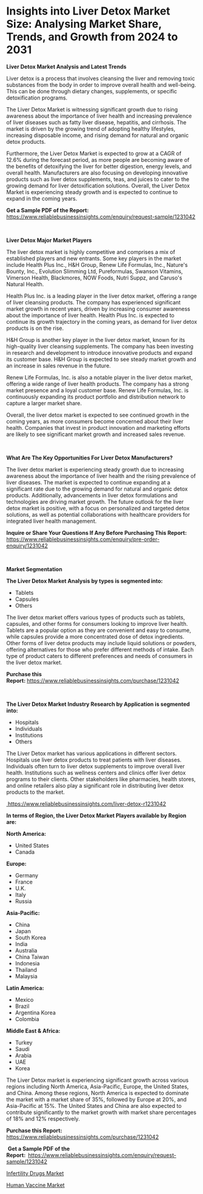 <p><h1>Insights into Liver Detox Market Size: Analysing Market Share, Trends, and Growth from 2024 to 2031</h1></p><p><strong>Liver Detox Market Analysis and Latest Trends</strong></p>
<p><p>Liver detox is a process that involves cleansing the liver and removing toxic substances from the body in order to improve overall health and well-being. This can be done through dietary changes, supplements, or specific detoxification programs.</p><p>The Liver Detox Market is witnessing significant growth due to rising awareness about the importance of liver health and increasing prevalence of liver diseases such as fatty liver disease, hepatitis, and cirrhosis. The market is driven by the growing trend of adopting healthy lifestyles, increasing disposable income, and rising demand for natural and organic detox products.</p><p>Furthermore, the Liver Detox Market is expected to grow at a CAGR of 12.6% during the forecast period, as more people are becoming aware of the benefits of detoxifying the liver for better digestion, energy levels, and overall health. Manufacturers are also focusing on developing innovative products such as liver detox supplements, teas, and juices to cater to the growing demand for liver detoxification solutions. Overall, the Liver Detox Market is experiencing steady growth and is expected to continue to expand in the coming years.</p></p>
<p><strong>Get a Sample PDF of the Report:&nbsp;</strong> <a href="https://www.reliablebusinessinsights.com/enquiry/request-sample/1231042">https://www.reliablebusinessinsights.com/enquiry/request-sample/1231042</a></p>
<p>&nbsp;</p>
<p><strong>Liver Detox Major Market Players</strong></p>
<p><p>The liver detox market is highly competitive and comprises a mix of established players and new entrants. Some key players in the market include Health Plus Inc., H&H Group, Renew Life Formulas, Inc., Nature's Bounty, Inc., Evolution Slimming Ltd, Pureformulas, Swanson Vitamins, Vimerson Health, Blackmores, NOW Foods, Nutri Suppz, and Caruso's Natural Health.</p><p>Health Plus Inc. is a leading player in the liver detox market, offering a range of liver cleansing products. The company has experienced significant market growth in recent years, driven by increasing consumer awareness about the importance of liver health. Health Plus Inc. is expected to continue its growth trajectory in the coming years, as demand for liver detox products is on the rise.</p><p>H&H Group is another key player in the liver detox market, known for its high-quality liver cleansing supplements. The company has been investing in research and development to introduce innovative products and expand its customer base. H&H Group is expected to see steady market growth and an increase in sales revenue in the future.</p><p>Renew Life Formulas, Inc. is also a notable player in the liver detox market, offering a wide range of liver health products. The company has a strong market presence and a loyal customer base. Renew Life Formulas, Inc. is continuously expanding its product portfolio and distribution network to capture a larger market share. </p><p>Overall, the liver detox market is expected to see continued growth in the coming years, as more consumers become concerned about their liver health. Companies that invest in product innovation and marketing efforts are likely to see significant market growth and increased sales revenue.</p></p>
<p>&nbsp;</p>
<p><strong>What Are The Key Opportunities For Liver Detox Manufacturers?</strong></p>
<p><p>The liver detox market is experiencing steady growth due to increasing awareness about the importance of liver health and the rising prevalence of liver diseases. The market is expected to continue expanding at a significant rate due to the growing demand for natural and organic detox products. Additionally, advancements in liver detox formulations and technologies are driving market growth. The future outlook for the liver detox market is positive, with a focus on personalized and targeted detox solutions, as well as potential collaborations with healthcare providers for integrated liver health management.</p></p>
<p><strong>Inquire or Share Your Questions If Any Before Purchasing This Report:</strong> <a href="https://www.reliablebusinessinsights.com/enquiry/pre-order-enquiry/1231042">https://www.reliablebusinessinsights.com/enquiry/pre-order-enquiry/1231042</a></p>
<p>&nbsp;</p>
<p><strong>Market Segmentation</strong></p>
<p><strong>The Liver Detox Market Analysis by types is segmented into:</strong></p>
<p><ul><li>Tablets</li><li>Capsules</li><li>Others</li></ul></p>
<p><p>The liver detox market offers various types of products such as tablets, capsules, and other forms for consumers looking to improve liver health. Tablets are a popular option as they are convenient and easy to consume, while capsules provide a more concentrated dose of detox ingredients. Other forms of liver detox products may include liquid solutions or powders, offering alternatives for those who prefer different methods of intake. Each type of product caters to different preferences and needs of consumers in the liver detox market.</p></p>
<p><strong>Purchase this Report:&nbsp;</strong><a href="https://www.reliablebusinessinsights.com/purchase/1231042">https://www.reliablebusinessinsights.com/purchase/1231042</a></p>
<p>&nbsp;</p>
<p><strong>The Liver Detox Market Industry Research by Application is segmented into:</strong></p>
<p><ul><li>Hospitals</li><li>Individuals</li><li>Institutions</li><li>Others</li></ul></p>
<p><p>The Liver Detox market has various applications in different sectors. Hospitals use liver detox products to treat patients with liver diseases. Individuals often turn to liver detox supplements to improve overall liver health. Institutions such as wellness centers and clinics offer liver detox programs to their clients. Other stakeholders like pharmacies, health stores, and online retailers also play a significant role in distributing liver detox products to the market.</p></p>
<p><a href="https://www.reliablebusinessinsights.com/liver-detox-r1231042">&nbsp;https://www.reliablebusinessinsights.com/liver-detox-r1231042</a></p>
<p><strong>In terms of Region, the Liver Detox Market Players available by Region are:</strong></p>
<p>
    <p> <strong> North America: </strong>
        <ul>
            <li>United States</li>
            <li>Canada</li>
        </ul>
        </p> 
    <p> <strong> Europe: </strong>
        <ul>
            <li>Germany</li>
            <li>France</li>
            <li>U.K.</li>
            <li>Italy</li>
            <li>Russia</li>
        </ul>
        </p> 
    <p> <strong> Asia-Pacific: </strong>
        <ul>
            <li>China</li>
            <li>Japan</li>
            <li>South Korea</li>
            <li>India</li>
            <li>Australia</li>
            <li>China Taiwan</li>
            <li>Indonesia</li>
            <li>Thailand</li>
            <li>Malaysia</li>
        </ul>
        </p> 
    <p> <strong> Latin America: </strong>
        <ul>
            <li>Mexico</li>
            <li>Brazil</li>
            <li>Argentina Korea</li>
            <li>Colombia</li>
        </ul>
        </p> 
    <p> <strong> Middle East & Africa: </strong>
        <ul>
            <li>Turkey</li>
            <li>Saudi</li>
            <li>Arabia</li>
            <li>UAE</li>
            <li>Korea</li>
        </ul>
    </p>
    </p>
<p><p>The Liver Detox market is experiencing significant growth across various regions including North America, Asia-Pacific, Europe, the United States, and China. Among these regions, North America is expected to dominate the market with a market share of 35%, followed by Europe at 20%, and Asia-Pacific at 15%. The United States and China are also expected to contribute significantly to the market growth with market share percentages of 18% and 12% respectively.</p></p>
<p><strong>Purchase this Report: </strong><a href="https://www.reliablebusinessinsights.com/purchase/1231042">https://www.reliablebusinessinsights.com/purchase/1231042</a></p>
<p>&nbsp;<strong>Get a Sample PDF of the Report:&nbsp;&nbsp;</strong><a href="https://www.reliablebusinessinsights.com/enquiry/request-sample/1231042">https://www.reliablebusinessinsights.com/enquiry/request-sample/1231042</a></p>
<p><strong></strong></p>
<p><p><a href="https://github.com/moyahfrancoestellec51j635wcx/Market-Research-Report-List-3/blob/main/infertility-drugs-market.md">Infertility Drugs Market</a></p><p><a href="https://github.com/mharielmesa/Market-Research-Report-List-4/blob/main/human-vaccine-market.md">Human Vaccine Market</a></p></p>